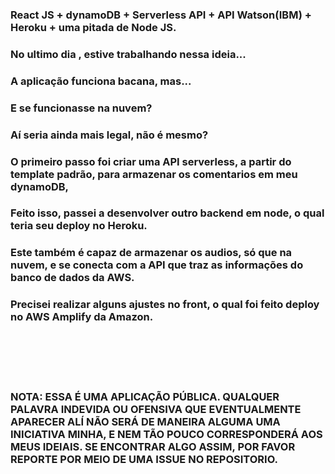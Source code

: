 ### React JS + dynamoDB + Serverless API + API Watson(IBM) + Heroku + uma pitada de Node JS.

### No ultimo dia , estive trabalhando nessa ideia...
### A aplicação funciona bacana, mas...

### E se funcionasse na nuvem?
### Aí seria ainda mais legal, não é mesmo?

### O primeiro passo foi criar uma API serverless, a partir do template padrão, para armazenar os comentarios em meu dynamoDB, 
### Feito isso, passei a desenvolver outro  backend em node, o qual teria seu deploy no Heroku.
### Este também é capaz de armazenar os audios, só que na nuvem, e se conecta com a API  que traz as informações do banco de dados da AWS.

### Precisei realizar alguns ajustes no front, o qual foi feito deploy no AWS Amplify da Amazon.
<br></br><br></br>

###  NOTA: ESSA É UMA APLICAÇÃO PÚBLICA. QUALQUER PALAVRA INDEVIDA OU OFENSIVA QUE EVENTUALMENTE APARECER ALÍ NÃO SERÁ DE MANEIRA ALGUMA UMA INICIATIVA MINHA, E NEM TÃO POUCO CORRESPONDERÁ AOS MEUS IDEIAIS. SE ENCONTRAR ALGO ASSIM, POR FAVOR REPORTE POR MEIO DE UMA ISSUE NO REPOSITORIO.
